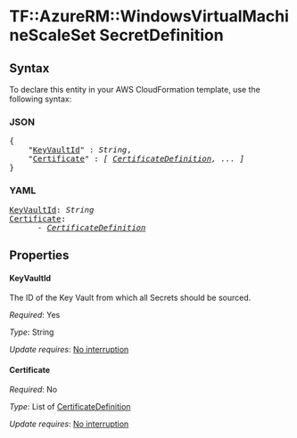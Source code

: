 # TF::AzureRM::WindowsVirtualMachineScaleSet SecretDefinition

## Syntax

To declare this entity in your AWS CloudFormation template, use the following syntax:

### JSON

<pre>
{
    "<a href="#keyvaultid" title="KeyVaultId">KeyVaultId</a>" : <i>String</i>,
    "<a href="#certificate" title="Certificate">Certificate</a>" : <i>[ <a href="certificatedefinition.md">CertificateDefinition</a>, ... ]</i>
}
</pre>

### YAML

<pre>
<a href="#keyvaultid" title="KeyVaultId">KeyVaultId</a>: <i>String</i>
<a href="#certificate" title="Certificate">Certificate</a>: <i>
      - <a href="certificatedefinition.md">CertificateDefinition</a></i>
</pre>

## Properties

#### KeyVaultId

The ID of the Key Vault from which all Secrets should be sourced.

_Required_: Yes

_Type_: String

_Update requires_: [No interruption](https://docs.aws.amazon.com/AWSCloudFormation/latest/UserGuide/using-cfn-updating-stacks-update-behaviors.html#update-no-interrupt)

#### Certificate

_Required_: No

_Type_: List of <a href="certificatedefinition.md">CertificateDefinition</a>

_Update requires_: [No interruption](https://docs.aws.amazon.com/AWSCloudFormation/latest/UserGuide/using-cfn-updating-stacks-update-behaviors.html#update-no-interrupt)

